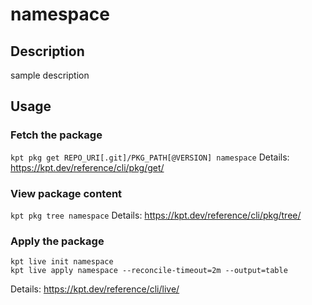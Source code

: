 # namespace

## Description
sample description

## Usage

### Fetch the package
`kpt pkg get REPO_URI[.git]/PKG_PATH[@VERSION] namespace`
Details: https://kpt.dev/reference/cli/pkg/get/

### View package content
`kpt pkg tree namespace`
Details: https://kpt.dev/reference/cli/pkg/tree/

### Apply the package
```
kpt live init namespace
kpt live apply namespace --reconcile-timeout=2m --output=table
```
Details: https://kpt.dev/reference/cli/live/
